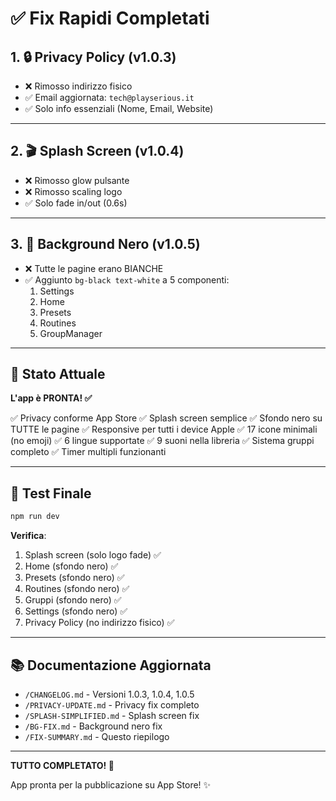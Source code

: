 # ✅ Fix Rapidi Completati

## 1. 🔒 Privacy Policy (v1.0.3)
- ❌ Rimosso indirizzo fisico
- ✅ Email aggiornata: `tech@playserious.it`
- ✅ Solo info essenziali (Nome, Email, Website)

---

## 2. 🎬 Splash Screen (v1.0.4)
- ❌ Rimosso glow pulsante
- ❌ Rimosso scaling logo
- ✅ Solo fade in/out (0.6s)

---

## 3. 🎨 Background Nero (v1.0.5)
- ❌ Tutte le pagine erano BIANCHE
- ✅ Aggiunto `bg-black text-white` a 5 componenti:
  1. Settings
  2. Home
  3. Presets
  4. Routines
  5. GroupManager

---

## 🚀 Stato Attuale

**L'app è PRONTA! ✅**

✅ Privacy conforme App Store
✅ Splash screen semplice
✅ Sfondo nero su TUTTE le pagine
✅ Responsive per tutti i device Apple
✅ 17 icone minimali (no emoji)
✅ 6 lingue supportate
✅ 9 suoni nella libreria
✅ Sistema gruppi completo
✅ Timer multipli funzionanti

---

## 📱 Test Finale

```bash
npm run dev
```

**Verifica**:
1. Splash screen (solo logo fade) ✅
2. Home (sfondo nero) ✅
3. Presets (sfondo nero) ✅
4. Routines (sfondo nero) ✅
5. Gruppi (sfondo nero) ✅
6. Settings (sfondo nero) ✅
7. Privacy Policy (no indirizzo fisico) ✅

---

## 📚 Documentazione Aggiornata

- `/CHANGELOG.md` - Versioni 1.0.3, 1.0.4, 1.0.5
- `/PRIVACY-UPDATE.md` - Privacy fix completo
- `/SPLASH-SIMPLIFIED.md` - Splash screen fix
- `/BG-FIX.md` - Background nero fix
- `/FIX-SUMMARY.md` - Questo riepilogo

---

**TUTTO COMPLETATO! 🎉**

App pronta per la pubblicazione su App Store! ✨
